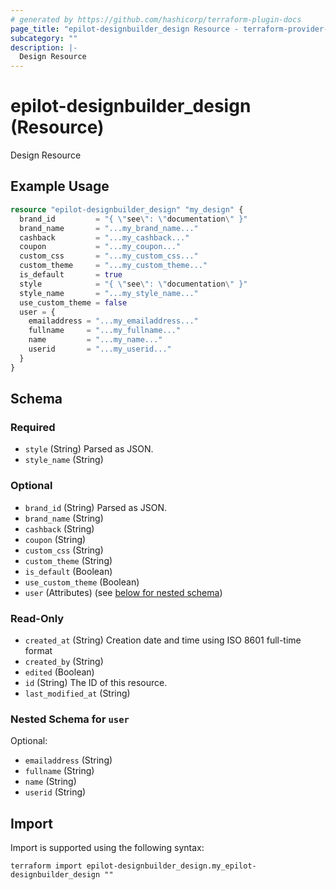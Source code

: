 ```yaml
---
# generated by https://github.com/hashicorp/terraform-plugin-docs
page_title: "epilot-designbuilder_design Resource - terraform-provider-epilot-designbuilder"
subcategory: ""
description: |-
  Design Resource
---
```


# epilot-designbuilder_design (Resource)

Design Resource

## Example Usage

```terraform
resource "epilot-designbuilder_design" "my_design" {
  brand_id         = "{ \"see\": \"documentation\" }"
  brand_name       = "...my_brand_name..."
  cashback         = "...my_cashback..."
  coupon           = "...my_coupon..."
  custom_css       = "...my_custom_css..."
  custom_theme     = "...my_custom_theme..."
  is_default       = true
  style            = "{ \"see\": \"documentation\" }"
  style_name       = "...my_style_name..."
  use_custom_theme = false
  user = {
    emailaddress = "...my_emailaddress..."
    fullname     = "...my_fullname..."
    name         = "...my_name..."
    userid       = "...my_userid..."
  }
}
```

<!-- schema generated by tfplugindocs -->
## Schema

### Required

- `style` (String) Parsed as JSON.
- `style_name` (String)

### Optional

- `brand_id` (String) Parsed as JSON.
- `brand_name` (String)
- `cashback` (String)
- `coupon` (String)
- `custom_css` (String)
- `custom_theme` (String)
- `is_default` (Boolean)
- `use_custom_theme` (Boolean)
- `user` (Attributes) (see [below for nested schema](#nestedatt--user))

### Read-Only

- `created_at` (String) Creation date and time using ISO 8601 full-time format
- `created_by` (String)
- `edited` (Boolean)
- `id` (String) The ID of this resource.
- `last_modified_at` (String)

<a id="nestedatt--user"></a>
### Nested Schema for `user`

Optional:

- `emailaddress` (String)
- `fullname` (String)
- `name` (String)
- `userid` (String)

## Import

Import is supported using the following syntax:

```shell
terraform import epilot-designbuilder_design.my_epilot-designbuilder_design ""
```
